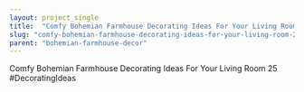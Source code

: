 ```yaml
---
layout: project_single
title:  "Comfy Bohemian Farmhouse Decorating Ideas For Your Living Room 25 #DecoratingIdeas"
slug: "comfy-bohemian-farmhouse-decorating-ideas-for-your-living-room-25-decoratingideas"
parent: "bohemian-farmhouse-decor"
---
```

Comfy Bohemian Farmhouse Decorating Ideas For Your Living Room 25 #DecoratingIdeas